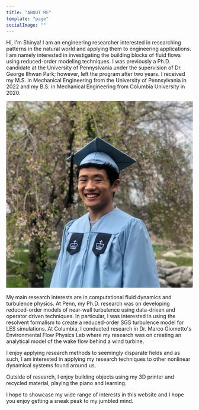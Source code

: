 ```yaml
---
title: "ABOUT ME"
template: "page"
socialImage: ""
---
```


Hi, I'm Shinya! I am an engineering researcher interested in researching patterns in the natural world and applying them to engineering applications. I am namely interested in investigating the building blocks of fluid flows using reduced-order modeling techniques. I was previously a Ph.D. candidate at the University of Pennyslvania under the supervision of Dr. George Ilhwan Park; however, left the program after two years. I received my M.S. in Mechanical Engineering from the University of Pennsylvania in 2022 and my B.S. in Mechanical Engineering from Columbia University in 2020. 

![](/media/profile.jpg)

My main research interests are in computational fluid dynamics and turbulence physics. At Penn, my Ph.D. research was on developing reduced-order models of near-wall turbulence using data-driven and operator driven techniques. In particular, I was interested in using the resolvent formalism to create a reduced-order SGS turbulence model for LES simulations. At Columbia, I conducted research in Dr. Marco Giometto's Environmental Flow Physics Lab where my research was on creating an analytical model of the wake flow behind a wind turbine.

I enjoy applying research methods to seemingly disparate fields and as such, I am interested in applying my research techniques to other nonlinear dynamical systems found around us. 

Outside of research, I enjoy building objects using my 3D printer and recycled material, playing the piano and learning. 

I hope to showcase my wide range of interests in this website and I hope you enjoy getting a sneak peak to my jumbled mind. 